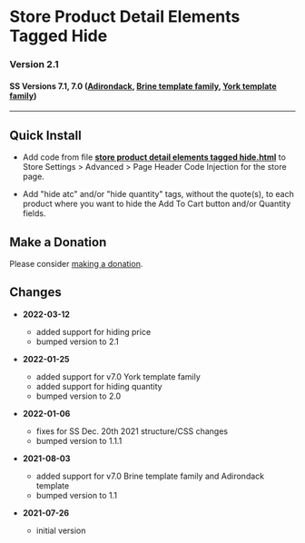 # Store Product Detail Elements Tagged Hide

### Version 2.1

#### SS Versions 7.1, 7.0 ([Adirondack][2], [Brine template family][1], [York template family][3])

---

## Quick Install

* Add code from file
  **[store product detail elements tagged hide.html](store%20product%20detail%20elements%20tagged%20hide.html#L1)**
  to Store Settings > Advanced > Page Header Code Injection for the store page.
  
* Add "hide atc" and/or "hide quantity" tags, without the quote(s), to each
  product where you want to hide the Add To Cart button and/or Quantity fields.

## Make a Donation

Please consider
[making a donation](https://github.com/tomsWebConsulting/twcsl#make-a-donation).

## Changes

* **2022-03-12**

  * added support for hiding price
  * bumped version to 2.1
  
* **2022-01-25**

  * added support for v7.0 York template family
  * added support for hiding quantity
  * bumped version to 2.0
  
* **2022-01-06**

  * fixes for SS Dec. 20th 2021 structure/CSS changes
  * bumped version to 1.1.1
  
* **2021-08-03**

  * added support for v7.0 Brine template family and Adirondack template
  * bumped version to 1.1
  
* **2021-07-26**

  * initial version

[1]: https://support.squarespace.com/hc/en-us/articles/212512738-Brine-template-family
[2]: https://support.squarespace.com/hc/en-us/articles/206545397-Adirondack-template
[3]: https://support.squarespace.com/hc/en-us/articles/218211197-York-template-family
